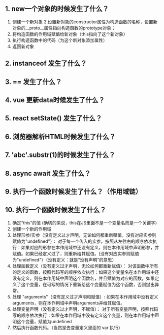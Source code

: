 ## 1. new一个对象的时候发生了什么？

1. 创建一个新对象
2.设置新对象的constructor属性为构造函数的名称，设置新对象的__proto__属性指向构造函数的prototype对象；
3. 将构造函数的作用域赋值给新对象（this指向了这个新对象）
4. 执行构造函数中的代码（为这个新对象添加属性）
5. 返回新对象

## 2. instanceof 发生了什么？

## 3. == 发生了什么？

## 4. vue 更新data时候发生了什么？

## 5. react setState() 发生了什么？

## 6. 浏览器解析HTML时候发生了什么？

## 7. 'abc'.substr(1)的时候发生了什么？

## 8. async await 发生了什么？

## 9. 执行一个函数时候发生了什么？（作用域链）

## 10. 执行一个函数时候发生了什么？
1. 确定“this”的值 (确切的来说，this在JS里面不是一个变量名而是一个关键字)
2. 创建一个新的作用域
3. 处理形参/实参（没有定义过才声明，无论如何都重新赋值，没有对应实参则赋值为"undefined"）： 
对于每一个传入的实参，按照从左往右的顺序依次执行：如果对应的形参在本作用域中还没有定义，则在本作用域中声明形参，并赋值。如果已经定义过了，则重新给其赋值。(没有对应实参则赋值为"undefined"）（没有定义：就是“没有声明”的意思）
4. 处理函数定义（没有定义过才声明，无论如何都重新赋值）： 
对该函数中所有的定义的函数，按照代码写的顺序依次执行：如果这个变量名在本作用域中还没有定义，则在本作用域中声明这个函数名，并且赋值为对应的函数，如果定义了这个变量，在可写的情况下重新给这个变量赋值为这个函数，否则抛出异常。
5. 处理 "arguments"（没有定义过才声明和赋值）: 
如果在本作用域中没有定义 arguments，则在本作用域中声明arguments并给其赋值。
6. 处理变量声明（没有定义过才声明，不赋值）：
对于所有变量声明，按照代码写的顺序依次执行：如果在本作用域中没有定义这个变量，则在本作用域中声明这个变量，赋值为undefined
7. 然后执行函数代码。（当然是去变量定义里面的 var 执行）
